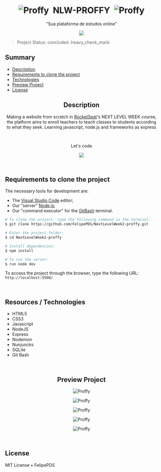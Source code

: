 # <h1 align="center"><img src="https://github.com/FelipePDS/NextLevelWeek-proffy/blob/master/public/images/favicon.png" alt="Proffy"/> &nbsp;NLW-PROFFY &nbsp;<img src="https://github.com/FelipePDS/NextLevelWeek-proffy/blob/master/public/images/favicon.png" alt="Proffy"/></h1>

<p align="center">"Sua plataforma de estudos online"</p>
<p align="center"><img src="https://github.com/FelipePDS/NextLevelWeek-proffy/blob/master/public/images/proffy.png"/></p>

<p align="right"><blockquote>Project Status: concluded :heavy_check_mark:</blockquote></p>

<h2>Summary</h2>
<ul>
    <li><a href="#description">Description</a></li>
    <li><a href="#clone-project">Requirements to clone the project</a></li>
    <li><a href="#technologies">Technologies</a></li>
    <li><a href="#preview-project">Preview Project</a></li>
    <li><a href="#license">License</a></li>
</ul>

<h2 align="center" id="description">Description</h2>
<p align="center">Making a website from scratch in <a href="https://rocketseat.com.br/">RocketSeat</a>'s NEXT LEVEL WEEK course, the platform aims to enroll teachers to teach classes to students according to what they seek. Learning javascript, node.js and frameworks as express</p> <br>
<p align="center">Let's code</p>
<p align="center"><img src="https://github.com/FelipePDS/NextLevelWeek-proffy/blob/master/public/images/git-06.png"/></p><br>

<h2 id="clone-project">Requirements to clone the project</h2>
<p>The necessary tools for development are:
    <ul>
        <li>The <a href="https://code.visualstudio.com/">Visual Studio Code</a> editor;</li>
        <li>Our "server" <a href="https://nodejs.org/">Node.js</a>;</li>
        <li>Our "command executor" for the <a href="https://git-scm.com/downloads">GitBash</a> terminal.</li>
    </ul>
</p>

```bash
# To clone the project, type the following command in the terminal:
$ git clone https://github.com/FelipePDS/NextLevelWeek2-proffy.git

# Enter the project folder:
$ cd NextLevelWeek2-proffy

# Install dependencies:
$ npm install

# To run the server:
$ run node dev
```

<p>To access the project through the browser, type the following URL: <br><code>http://localhost:5500/</code></p>

<br>

<h2 id="technologies">Resources / Technologies</h2>
<ul>
    <li color="red">HTML5</li>
    <li>CSS3</li>
    <li>Javascript</li>
    <li>NodeJS</li>
    <li>Express</li>
    <li>Nodemon</li>
    <li>Nunjuncks</li>
    <li>SQLite</li>
    <li>Git Bash</li>
</ul>

<br>

<h2 align="center" id="preview-project">Preview Project</h2>
<p align="center"><img src="https://github.com/FelipePDS/NextLevelWeek-proffy/blob/master/public/images/git-01.JPG" alt="Proffy"/></p>
<p align="center"><img src="https://github.com/FelipePDS/NextLevelWeek-proffy/blob/master/public/images/git-02.JPG" alt="Proffy"/></p>
<p align="center"><img src="https://github.com/FelipePDS/NextLevelWeek-proffy/blob/master/public/images/git-03.JPG" alt="Proffy"/></p>
<p align="center"><img src="https://github.com/FelipePDS/NextLevelWeek-proffy/blob/master/public/images/git-04.JPG" alt="Proffy"/></p>
<p align="center"><img src="https://github.com/FelipePDS/NextLevelWeek-proffy/blob/master/public/images/git-05.JPG" alt="Proffy"/></p>

<br>

<h2 id="license">License</h2>
<p>MIT License &bull; FelipePDS</p>
